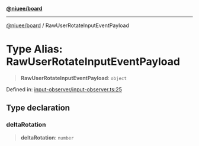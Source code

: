 [**@niuee/board**](../README.md)

***

[@niuee/board](../globals.md) / RawUserRotateInputEventPayload

# Type Alias: RawUserRotateInputEventPayload

> **RawUserRotateInputEventPayload**: `object`

Defined in: [input-observer/input-observer.ts:25](https://github.com/niuee/board/blob/cc09a87e934160adef876c4e11d51fd97e78653d/src/input-observer/input-observer.ts#L25)

## Type declaration

### deltaRotation

> **deltaRotation**: `number`
